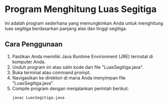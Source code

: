 # Program Menghitung Luas Segitiga

Ini adalah program sederhana yang memungkinkan Anda untuk menghitung luas segitiga berdasarkan panjang alas dan tinggi segitiga.

## Cara Penggunaan

1. Pastikan Anda memiliki Java Runtime Environment (JRE) terinstal di komputer Anda.
2. Unduh program ini atau salin kode dari file "LuasSegitiga.java".
3. Buka terminal atau command prompt.
4. Navigasikan ke direktori di mana Anda menyimpan file "LuasSegitiga.java".
5. Compile program dengan menjalankan perintah berikut:
   ```shell
   javac LuasSegitiga.java
